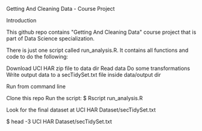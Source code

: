 Getting And Cleaning Data - Course Project


Introduction

This github repo contains "Getting And Cleaning Data" course project that is part of Data Science specialization.

There is just one script called run_analysis.R. It contains all functions and code to do the following:

Download UCI HAR zip file to data dir
Read data
Do some transformations
Write output data to a secTidySet.txt file inside data/output dir


Run from command line

Clone this repo
Run the script:
$ Rscript run_analysis.R

Look for the final dataset at UCI HAR Dataset/secTidySet.txt

$ head -3 UCI HAR Dataset/secTidySet.txt

 